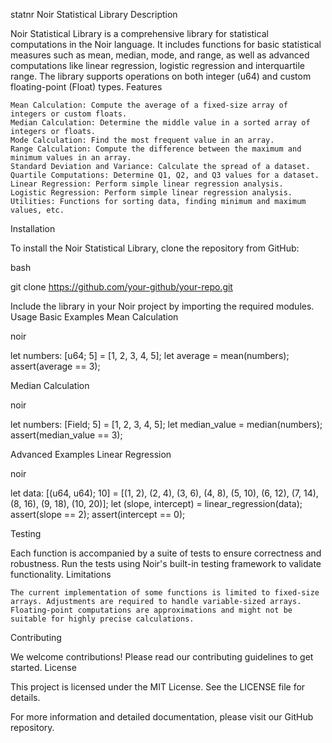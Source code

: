 statnr
Noir Statistical Library
Description

Noir Statistical Library is a comprehensive library for statistical computations in the Noir language. It includes functions for basic statistical measures such as mean, median, mode, and range, as well as advanced computations like linear regression, logistic regression and interquartile range. The library supports operations on both integer (u64) and custom floating-point (Float) types.
Features

    Mean Calculation: Compute the average of a fixed-size array of integers or custom floats.
    Median Calculation: Determine the middle value in a sorted array of integers or floats.
    Mode Calculation: Find the most frequent value in an array.
    Range Calculation: Compute the difference between the maximum and minimum values in an array.
    Standard Deviation and Variance: Calculate the spread of a dataset.
    Quartile Computations: Determine Q1, Q2, and Q3 values for a dataset.
    Linear Regression: Perform simple linear regression analysis.
    Logistic Regression: Perform simple linear regression analysis.
    Utilities: Functions for sorting data, finding minimum and maximum values, etc.

Installation

To install the Noir Statistical Library, clone the repository from GitHub:

bash

git clone https://github.com/your-github/your-repo.git

Include the library in your Noir project by importing the required modules.
Usage
Basic Examples
Mean Calculation

noir

let numbers: [u64; 5] = [1, 2, 3, 4, 5];
let average = mean(numbers);
assert(average == 3);

Median Calculation

noir

let numbers: [Field; 5] = [1, 2, 3, 4, 5];
let median_value = median(numbers);
assert(median_value == 3);

Advanced Examples
Linear Regression

noir

let data: [(u64, u64); 10] = [(1, 2), (2, 4), (3, 6), (4, 8), (5, 10), (6, 12), (7, 14), (8, 16), (9, 18), (10, 20)];
let (slope, intercept) = linear_regression(data);
assert(slope == 2);
assert(intercept == 0);

Testing

Each function is accompanied by a suite of tests to ensure correctness and robustness. Run the tests using Noir's built-in testing framework to validate functionality.
Limitations

    The current implementation of some functions is limited to fixed-size arrays. Adjustments are required to handle variable-sized arrays.
    Floating-point computations are approximations and might not be suitable for highly precise calculations.

Contributing

We welcome contributions! Please read our contributing guidelines to get started.
License

This project is licensed under the MIT License. See the LICENSE file for details.

For more information and detailed documentation, please visit our GitHub repository.
